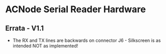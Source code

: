 ACNode Serial Reader Hardware
=============

Errata - V1.1
----
* The RX and TX lines are backwards on connector J6 - Silkscreen is as intended NOT as implemented!
